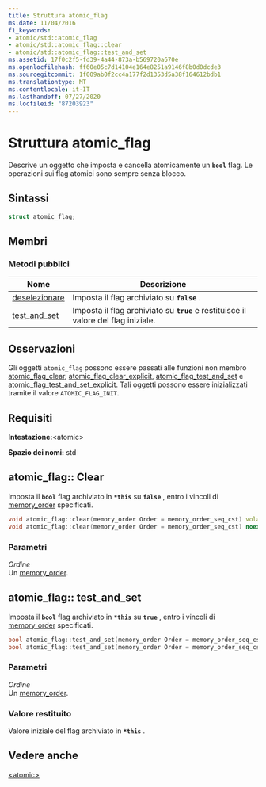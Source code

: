 ```yaml
---
title: Struttura atomic_flag
ms.date: 11/04/2016
f1_keywords:
- atomic/std::atomic_flag
- atomic/std::atomic_flag::clear
- atomic/std::atomic_flag::test_and_set
ms.assetid: 17f0c2f5-fd39-4a44-873a-b569720a670e
ms.openlocfilehash: ff60e05c7d14104e164e8251a9146f8b0d0dcde3
ms.sourcegitcommit: 1f009ab0f2cc4a177f2d1353d5a38f164612bdb1
ms.translationtype: MT
ms.contentlocale: it-IT
ms.lasthandoff: 07/27/2020
ms.locfileid: "87203923"
---
```

# <a name="atomic_flag-structure"></a>Struttura atomic_flag

Descrive un oggetto che imposta e cancella atomicamente un **`bool`** flag. Le operazioni sui flag atomici sono sempre senza blocco.

## <a name="syntax"></a>Sintassi

```cpp
struct atomic_flag;
```

## <a name="members"></a>Membri

### <a name="public-methods"></a>Metodi pubblici

|Nome|Descrizione|
|----------|-----------------|
|[deselezionare](#clear)|Imposta il flag archiviato su **`false`** .|
|[test_and_set](#test_and_set)|Imposta il flag archiviato su **`true`** e restituisce il valore del flag iniziale.|

## <a name="remarks"></a>Osservazioni

Gli oggetti `atomic_flag` possono essere passati alle funzioni non membro [atomic_flag_clear](../standard-library/atomic-functions.md#atomic_flag_clear), [atomic_flag_clear_explicit](../standard-library/atomic-functions.md#atomic_flag_clear_explicit), [atomic_flag_test_and_set](../standard-library/atomic-functions.md#atomic_flag_test_and_set) e [atomic_flag_test_and_set_explicit](../standard-library/atomic-functions.md#atomic_flag_test_and_set_explicit). Tali oggetti possono essere inizializzati tramite il valore `ATOMIC_FLAG_INIT`.

## <a name="requirements"></a>Requisiti

**Intestazione:**\<atomic>

**Spazio dei nomi:** std

## <a name="atomic_flagclear"></a><a name="clear"></a>atomic_flag:: Clear

Imposta il **`bool`** flag archiviato in **`*this`** su **`false`** , entro i vincoli di [memory_order](../standard-library/atomic-enums.md#memory_order_enum) specificati.

```cpp
void atomic_flag::clear(memory_order Order = memory_order_seq_cst) volatile noexcept;
void atomic_flag::clear(memory_order Order = memory_order_seq_cst) noexcept;
```

### <a name="parameters"></a>Parametri

*Ordine*\
Un [memory_order](../standard-library/atomic-enums.md#memory_order_enum).

## <a name="atomic_flagtest_and_set"></a><a name="test_and_set"></a>atomic_flag:: test_and_set

Imposta il **`bool`** flag archiviato in **`*this`** su **`true`** , entro i vincoli di [memory_order](../standard-library/atomic-enums.md#memory_order_enum) specificati.

```cpp
bool atomic_flag::test_and_set(memory_order Order = memory_order_seq_cst) volatile noexcept;
bool atomic_flag::test_and_set(memory_order Order = memory_order_seq_cst) noexcept;
```

### <a name="parameters"></a>Parametri

*Ordine*\
Un [memory_order](../standard-library/atomic-enums.md#memory_order_enum).

### <a name="return-value"></a>Valore restituito

Valore iniziale del flag archiviato in **`*this`** .

## <a name="see-also"></a>Vedere anche

[\<atomic>](../standard-library/atomic.md)
